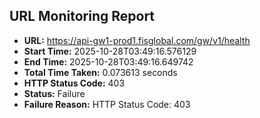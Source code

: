 ## URL Monitoring Report

- **URL:** https://api-gw1-prod1.fisglobal.com/gw/v1/health
- **Start Time:** 2025-10-28T03:49:16.576129
- **End Time:** 2025-10-28T03:49:16.649742
- **Total Time Taken:** 0.073613 seconds
- **HTTP Status Code:** 403
- **Status:** Failure
- **Failure Reason:** HTTP Status Code: 403
